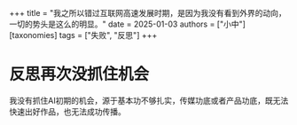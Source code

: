 +++
title = "我之所以错过互联网高速发展时期，是因为我没有看到外界的动向，一切的势头是这么的明显。"
date = 2025-01-03
authors = ["小中"]
[taxonomies]
tags = ["失败", "反思"]
+++

# 反思再次没抓住机会

我没有抓住AI初期的机会，源于基本功不够扎实，传媒功底或者产品功底，既无法快速出好作品，也无法成功传播。